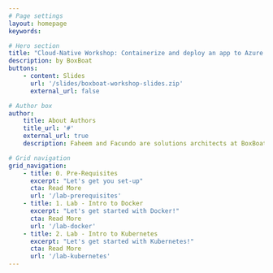 ```yaml
---
# Page settings
layout: homepage
keywords:

# Hero section
title: "Cloud-Native Workshop: Containerize and deploy an app to Azure Kubernetes Service (AKS)"
description: by BoxBoat
buttons:
    - content: Slides
      url: '/slides/boxboat-workshop-slides.zip'
      external_url: false

# Author box
author:
    title: About Authors
    title_url: '#'
    external_url: true
    description: Faheem and Facundo are solutions architects at BoxBoat specializing in Kubernetes on Azure.

# Grid navigation
grid_navigation:
    - title: 0. Pre-Requisites
      excerpt: "Let's get you set-up"
      cta: Read More
      url: '/lab-prerequisites'
    - title: 1. Lab - Intro to Docker
      excerpt: "Let's get started with Docker!"
      cta: Read More
      url: '/lab-docker'
    - title: 2. Lab - Intro to Kubernetes
      excerpt: "Let's get started with Kubernetes!"
      cta: Read More
      url: '/lab-kubernetes'
---
```

